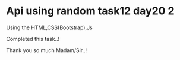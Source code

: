 # Api using random task12 day20 2

Using the HTML,CSS(Bootstrap),Js

Completed this task..!

Thank you so much Madam/Sir..!
